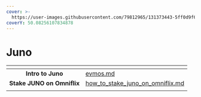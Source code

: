 ```yaml
---
cover: >-
  https://user-images.githubusercontent.com/79812965/131373443-5ff0d9f6-2e2a-41bd-8347-22ac4983e625.jpg
coverY: 50.08256107834878
---
```


# Juno

<table data-view="cards"><thead><tr><th align="center"></th><th data-hidden data-card-target data-type="content-ref"></th></tr></thead><tbody><tr><td align="center"><strong>Intro to Juno</strong></td><td><a href="evmos.md">evmos.md</a></td></tr><tr><td align="center"><strong>Stake JUNO on Omniflix</strong></td><td><a href="how_to_stake_juno_on_omniflix.md">how_to_stake_juno_on_omniflix.md</a></td></tr><tr><td align="center"></td><td></td></tr></tbody></table>
